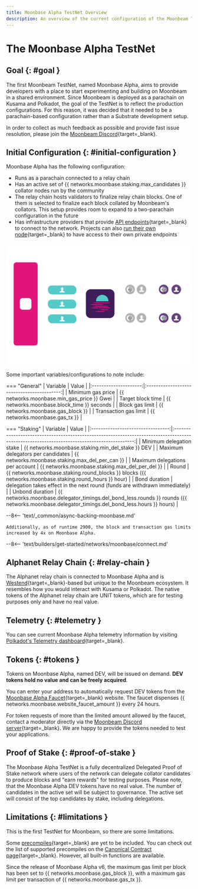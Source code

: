 ```yaml
---
title: Moonbase Alpha TestNet Overview
description: An overview of the current configuration of the Moonbeam TestNet, Moonbase Alpha, and information on how to start building on it using Solidity.
---
```


# The Moonbase Alpha TestNet

## Goal {: #goal }

The first Moonbeam TestNet, named Moonbase Alpha, aims to provide developers with a place to start experimenting and building on Moonbeam in a shared environment. Since Moonbeam is deployed as a parachain on Kusama and Polkadot, the goal of the TestNet is to reflect the production configurations. For this reason, it was decided that it needed to be a parachain-based configuration rather than a Substrate development setup.

In order to collect as much feedback as possible and provide fast issue resolution, please join the [Moonbeam Discord](https://discord.gg/PfpUATX){target=\_blank}.

## Initial Configuration {: #initial-configuration }

Moonbase Alpha has the following configuration:

 - Runs as a parachain connected to a relay chain
 - Has an active set of {{ networks.moonbase.staking.max_candidates }} collator nodes run by the community
 - The relay chain hosts validators to finalize relay chain blocks. One of them is selected to finalize each block collated by Moonbeam's collators. This setup provides room to expand to a two-parachain configuration in the future
 - Has infrastructure providers that provide [API endpoints](/builders/get-started/endpoints/){target=\_blank} to connect to the network. Projects can also [run their own node](/node-operators/networks/run-a-node/){target=\_blank} to have access to their own private endpoints

![TestNet Diagram](/images/learn/platform/networks/moonbase-diagram.webp)

Some important variables/configurations to note include:

=== "General"
    |       Variable        |                   Value                    |
    |:---------------------:|:------------------------------------------:|
    |   Minimum gas price   | {{ networks.moonbase.min_gas_price }} Gwei |
    |   Target block time   | {{ networks.moonbase.block_time }} seconds |
    |    Block gas limit    |     {{ networks.moonbase.gas_block }}      |
    | Transaction gas limit |       {{ networks.moonbase.gas_tx }}       |

=== "Staking"
    |             Variable              |                                                                    Value                                                                    |
    |:---------------------------------:|:-------------------------------------------------------------------------------------------------------------------------------------------:|
    |     Minimum delegation stake      |                                              {{ networks.moonbase.staking.min_del_stake }} DEV                                              |
    | Maximum delegators per candidates |                                               {{ networks.moonbase.staking.max_del_per_can }}                                               |
    |  Maximum delegations per account  |                                               {{ networks.moonbase.staking.max_del_per_del }}                                               |
    |               Round               |                   {{ networks.moonbase.staking.round_blocks }} blocks ({{ networks.moonbase.staking.round_hours }} hour)                    |
    |           Bond duration           |                                 delegation takes effect in the next round (funds are withdrawn immediately)                                 |
    |          Unbond duration          | {{ networks.moonbase.delegator_timings.del_bond_less.rounds }} rounds ({{ networks.moonbase.delegator_timings.del_bond_less.hours }} hours) |

--8<-- 'text/_common/async-backing-moonbase.md'
    
    Additionally, as of runtime 2900, the block and transaction gas limits increased by 4x on Moonbase Alpha.

--8<-- 'text/builders/get-started/networks/moonbase/connect.md'

## Alphanet Relay Chain {: #relay-chain }

The Alphanet relay chain is connected to Moonbase Alpha and is [Westend](https://polkadot.network/blog/westend-introducing-a-new-testnet-for-polkadot-and-kusama/){target=\_blank}-based but unique to the Moonbeam ecosystem. It resembles how you would interact with Kusama or Polkadot. The native tokens of the Alphanet relay chain are UNIT tokens, which are for testing purposes only and have no real value.

## Telemetry {: #telemetry }

You can see current Moonbase Alpha telemetry information by visiting [Polkadot's Telemetry dashboard](https://telemetry.polkadot.io/#list/0x91bc6e169807aaa54802737e1c504b2577d4fafedd5a02c10293b1cd60e39527){target=\_blank}.

## Tokens {: #tokens }

Tokens on Moonbase Alpha, named DEV, will be issued on demand. **DEV tokens hold no value and can be freely acquired**.

You can enter your address to automatically request DEV tokens from the [Moonbase Alpha Faucet](https://faucet.moonbeam.network/){target=\_blank} website. The faucet dispenses {{ networks.moonbase.website_faucet_amount }} every 24 hours.

For token requests of more than the limited amount allowed by the faucet, contact a moderator directly via the [Moonbeam Discord server](https://discord.gg/PfpUATX){target=\_blank}. We are happy to provide the tokens needed to test your applications.

## Proof of Stake {: #proof-of-stake }

The Moonbase Alpha TestNet is a fully decentralized Delegated Proof of Stake network where users of the network can delegate collator candidates to produce blocks and "earn rewards" for testing purposes. Please note, that the Moonbase Alpha DEV tokens have no real value. The number of candidates in the active set will be subject to governance. The active set will consist of the top candidates by stake, including delegations.

## Limitations {: #limitations }

This is the first TestNet for Moonbeam, so there are some limitations.

Some [precompiles](https://docs.klaytn.com/smart-contract/precompiled-contracts){target=\_blank} are yet to be included. You can check out the list of supported precompiles on the [Canonical Contract page](/builders/pallets-precompiles/precompiles/){target=\_blank}. However, all built-in functions are available.

Since the release of Moonbase Alpha v6, the maximum gas limit per block has been set to {{ networks.moonbase.gas_block }}, with a maximum gas limit per transaction of {{ networks.moonbase.gas_tx }}.